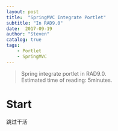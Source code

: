 ```yaml
---
layout: post
title:  "SpringMVC Integrate Portlet"
subtitle: "In RAD9.0"
date:  2017-09-19
author: "Steven"
catalog: true
tags: 
    - Portlet
    - SpringMVC
---
```


> Spring integrate portlet in RAD9.0.<br/>
> Estimated time of reading: 5minutes.

# Start
跳过干活